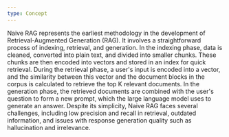 ```yaml
---
type: Concept
---
```


Naive RAG represents the earliest methodology in the development of Retrieval-Augmented Generation (RAG). It involves a straightforward process of indexing, retrieval, and generation. In the indexing phase, data is cleaned, converted into plain text, and divided into smaller chunks. These chunks are then encoded into vectors and stored in an index for quick retrieval. During the retrieval phase, a user's input is encoded into a vector, and the similarity between this vector and the document blocks in the corpus is calculated to retrieve the top K relevant documents. In the generation phase, the retrieved documents are combined with the user's question to form a new prompt, which the large language model uses to generate an answer. Despite its simplicity, Naive RAG faces several challenges, including low precision and recall in retrieval, outdated information, and issues with response generation quality such as hallucination and irrelevance.